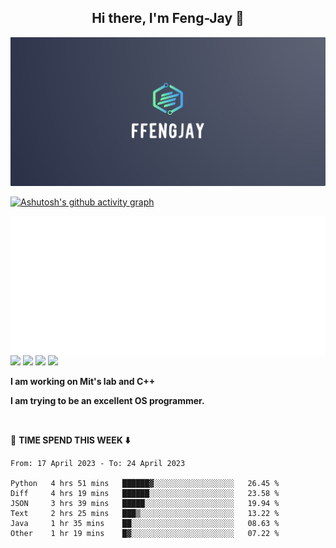 <h2 align="center"> Hi there, I'm Feng-Jay 👋 </h2>  

![](https://github.com/Feng-Jay/DataStruct/blob/master/Image/1.png)  

[![Ashutosh's github activity graph](https://activity-graph.herokuapp.com/graph?username=Feng-Jay&theme=github)](https://github.com/ashutosh00710/github-readme-activity-graph)



<img src='/metrics.plugin.achievements.compact.svg' align='right' />

![](https://visitor-badge.glitch.me/badge?page_id=Feng-Jay.readme)
![](https://img.shields.io/badge/Concentrate-Cpp-blue)
![](https://img.shields.io/badge/Rust-primer-orange)
![](https://img.shields.io/badge/Target-OS-9cf)  

<p align="left"><b>
I am working on Mit's lab and C++

I am trying to be an excellent OS programmer. 
</b></p>
<!-- ![Achievement]() -->

<!-- <img align="right" src="https://github-readme-stats.vercel.app/api?username=Feng-Jay&show_icons=true&icon_color=CE1D2D&text_color=718096&bg_color=ffffff&hide_title=true" /> -->
<!-- ![Calendar]() -->
<!-- <img src='/metrics.plugin.isocalendar.fullyear.svg' align='center' />   -->
<!-- 
<img src='metrics.plugin.stargazers.svg' align='right' width='200' height='200'> -->

&emsp;

<!-- ![Metrics](/github-metrics.svg) -->

📘 **TIME SPEND THIS WEEK ⬇️**
<!--START_SECTION:waka-->

```text
From: 17 April 2023 - To: 24 April 2023

Python   4 hrs 51 mins   ██████▓░░░░░░░░░░░░░░░░░░   26.45 %
Diff     4 hrs 19 mins   ██████░░░░░░░░░░░░░░░░░░░   23.58 %
JSON     3 hrs 39 mins   █████░░░░░░░░░░░░░░░░░░░░   19.94 %
Text     2 hrs 25 mins   ███▒░░░░░░░░░░░░░░░░░░░░░   13.22 %
Java     1 hr 35 mins    ██░░░░░░░░░░░░░░░░░░░░░░░   08.63 %
Other    1 hr 19 mins    █▓░░░░░░░░░░░░░░░░░░░░░░░   07.22 %
```

<!--END_SECTION:waka-->
